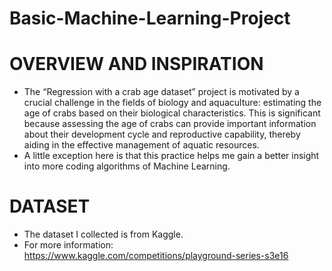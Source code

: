 # Basic-Machine-Learning-Project
# OVERVIEW AND INSPIRATION 
+ The “Regression with a crab age dataset” project is motivated by a crucial challenge in the fields of biology and aquaculture: estimating the age of crabs based on their biological characteristics. This is significant because assessing the age of crabs can provide important information about their development cycle and reproductive capability, thereby aiding in the effective management of aquatic resources.
+ A little exception here is that this practice helps me gain a better insight into more coding algorithms of Machine Learning. 
# DATASET 
+ The dataset I collected is from Kaggle.
+ For more information: https://www.kaggle.com/competitions/playground-series-s3e16


